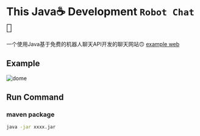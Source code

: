 # This Java☕️ Development `Robot Chat🤖`
一个使用Java基于免费的机器人聊天API开发的聊天网站🙃
[example web](http://robot.codegc.me "robot")
## Example

![dome](https://s2.ax1x.com/2019/03/16/AZSKQU.png)


## Run Command
### maven package
```bash
java -jar xxxx.jar 
```
